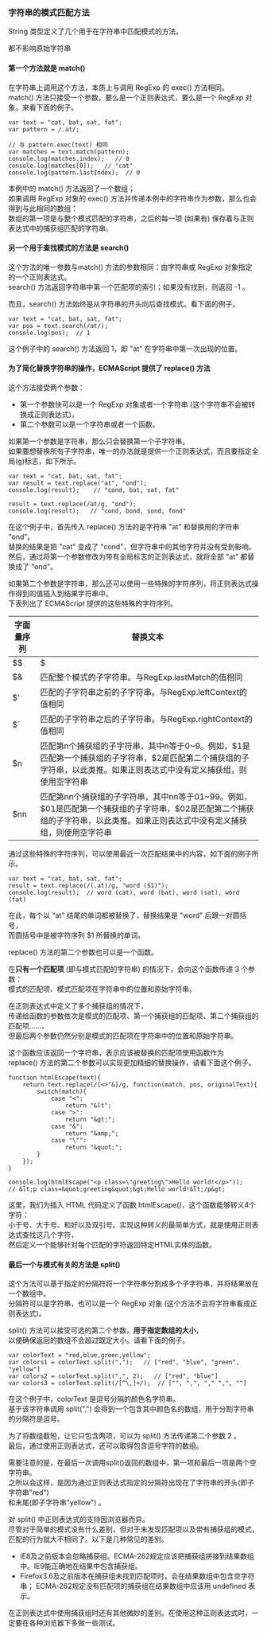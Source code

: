### 字符串的模式匹配方法

String 类型定义了几个用于在字符串中匹配模式的方法。

<red>都不影响原始字符串</red>

#### 第一个方法就是 match()  

在字符串上调用这个方法，本质上与调用 RegExp 的 exec() 方法相同。  
match() 方法只接受一个参数，要么是一个正则表达式，要么是一个 RegExp 对象。来看下面的例子。  

	var text = "cat, bat, sat, fat";
    var pattern = /.at/;
     
    // 与 pattern.exec(text) 相同
    var matches = text.match(pattern);
    console.log(matches.index);   // 0
    console.log(matches[0]);   // "cat"
    console.log(pattern.lastIndex);  // 0

本例中的 match() 方法返回了一个数组；  
如果调用 RegExp 对象的 exec() 方法并传递本例中的字符串作为参数，那么也会得到与此相同的数组：  
数组的第一项是与整个模式匹配的字符串，之后的每一项 (如果有) 保存着与正则表达式中的捕获组匹配的字符串。

#### 另一个用于查找模式的方法是 search() 

这个方法的唯一参数与match() 方法的参数相同：由字符串或 RegExp 对象指定的一个正则表达式。  
search() 方法返回字符串中第一个匹配项的索引；如果没有找到，则返回 -1 。  

而且，search() 方法始终是从字符串的开头向后查找模式。看下面的例子。

	var text = "cat, bat, sat, fat";
    var pos = text.search(/at/);
    console.log(pos);  // 1

这个例子中的 search() 方法返回 1，即 "at" 在字符串中第一次出现的位置。
     
#### 为了简化替换字符串的操作，ECMAScript 提供了 replace() 方法  

这个方法接受两个参数：  
 - 第一个参数快可以是一个 RegExp 对象或者一个字符串 (这个字符串不会被转换成正则表达式)，  
 - 第二个参数可以是一个字符串或者一个函数。  
 
如果第一个参数是字符串，那么只会替换第一个子字符串。  
如果要想替换所有子字符串，唯一的办法就是提供一个正则表达式，而且要指定全局(g)标志，如下所示。     

	var text = "cat, bat, sat, fat";
    var result = text.replace("at", "ond");
    console.log(result);    // "cond, bat, sat, fat"

    result = text.replace(/at/g, "ond");
    console.log(result);   // "cond, bond, sond, fond"

在这个例子中，首先传入 replace() 方法的是字符串 "at" 和替换用的字符串 "ond"。  
替换的结果是把 "cat" 变成了 "cond"，但字符串中的其他字符并没有受到影响。  
然后，通过将第一个参数修改为带有全局标志的正则表达式，就将全部 "at" 都替换成了 "ond"。

如果第二个参数是字符串，那么还可以使用一些特殊的字符序列，将正则表达式操作得到的值插入到结果字符串中。  
下表列出了 ECMAScript 提供的这些特殊的字符序列。  

<table>
	<thead>
		<tr><th>字面量序列</th><th>替换文本</th></tr>
	</thead>
	<tbody>
		<tr><td>$$</td><td>$</td></tr>
		<tr><td>$&</td><td>匹配整个模式的子字符串。与RegExp.lastMatch的值相同</td></tr>
		<tr><td>$'</td><td>匹配的子字符串之前的子字符串。与RegExp.leftContext的值相同</td></tr>
		<tr><td>$`</td><td>匹配的子字符串之后的子字符串。与RegExp.rightContext的值相同</td></tr>
		<tr><td>$n</td><td>匹配第n个捕获组的子字符串，其中n等于0~9。例如，$1是匹配第一个捕获组的子字符串，$2是匹配第二个捕获组的子字符串，以此类推。如果正则表达式中没有定义捕获组，则使用空字符串</td></tr>
		<tr><td>$nn</td><td>匹配第nn个捕获组的子字符串，其中nn等于01~99。例如，$01是匹配第一个捕获组的子字符串，$02是匹配第二个捕获组的子字符串，以此类推。如果正则表达式中没有定义捕获组，则使用空字符串</td></tr>
	</tbody>
</table>

通过这些特殊的字符序列，可以使用最近一次匹配结果中的内容，如下面的例子所示。  

	var text = "cat, bat, sat, fat";
    result = text.replace(/(.at)/g, "word ($1)");
    console.log(result);  // word (cat), word (bat), word (sat), word (fat)

在此，每个以 "at" 结尾的单词都被替换了，替换结果是 "word" 后跟一对圆括号，  
而圆括号中是被字符序列 $1 所替换的单词。

replace() 方法的第二个参数也可以是一个函数。  

在**只有一个匹配项** (即与模式匹配的字符串) 的情况下，会向这个函数传递 3 个参数：   
模式的匹配项、模式匹配项在字符串中的位置和原始字符串。  

在正则表达式中定义了多个捕获组的情况下，  
传递给函数的参数依次是模式的匹配项、第一个捕获组的匹配项、第二个捕获组的匹配项......，  
但最后两个参数仍然分别是模式的匹配项在字符串中的位置和原始字符串。  

这个函数应该返回一个字符串，表示应该被替换的匹配项使用函数作为   
replace() 方法的第二个参数可以实现更加精细的替换操作，请看下面这个例子。

	function htmlEscape(text){
    	return text.replace(/[<>"&]/g, function(match, pos, originalText){
        	switch(match){
            	case "<":
                	return "&lt";
                case ">":
                	return "&gt;";
                case "&":
                	return "&amp;";
                case "\"":
                	return "&quot;";
            }
        });
    }

    console.log(htmlEscape("<p class=\"greeting\">Hello world!</p>"));
    // &lt;p class=&quot;greeting&quot;&gt;Hello world!&lt;/p&gt;

这里，我们为插入 HTML 代码定义了函数 htmlEscape()，这个函数能够转义4个字符：  
小于号、大于号、和好以及双引号。实现这种转义的最简单方式，就是使用正则表达式查找这几个字符，  
然后定义一个能够针对每个匹配的字符返回特定HTML实体的函数。

#### 最后一个与模式有关的方法是 split()  

这个方法可以基于指定的分隔符将一个字符串分割成多个子字符串，并将结果放在一个数组中。  
分隔符可以是字符串，也可以是一个 RegExp 对象 (这个方法不会将字符串看成正则表达式)。   

split() 方法可以接受可选的第二个参数，**用于指定数组的大小**，  
以便确保返回的数组不会超过既定大小。请看下面的例子。

	var colorText = "red,blue,green,yellow";
    var colors1 = colorText.split(",");   // ["red", "blue", "green", "yellow"]
    var colors2 = colorText.split(",", 2);   // ["red", "blue"]
    var colors3 = colorText.split(/[^\,]+/);  // ["", ",", "," ",", ""]

在这个例子中，colorText 是逗号分隔的颜色名字符串。  
基于该字符串调用 split(",") 会得到一个包含其中颜色名的数组，用于分割字符串的分隔符是逗号。  

为了将数组截短，让它只包含两项，可以为 split() 方法传递第二个参数 2 。  
最后，通过使用正则表达式，还可以取得包含逗号字符的数组。  

需要注意的是，在最后一次调用split()返回的数组中，第一项和最后一项是两个空字符串。  
之所以会这样，是因为通过正则表达式指定的分隔符出现在了字符串的开头(即子字符串"red")   
和末尾(即子字符串"yellow") 。

对 split() 中正则表达式的支持因浏览器而异。  
尽管对于简单的模式没有什么差别，但对于未发现匹配项以及带有捕获组的模式，  
匹配的行为就大不相同了。以下是几种常见的差别。
 - IE8及之前版本会忽略捕获组。ECMA-262规定应该把捕获组拼接到结果数组中。IE9能正确地在结果中包含捕获组。
 - Firefox3.6及之前版本在捕获组未找到匹配项时，会在结果数组中包含空字符串；
 	ECMA-262规定没有匹配项的捕获组在结果数组中应该用 undefined 表示。

 
在正则表达式中使用捕获组时还有其他微妙的差别。在使用这种正则表达式时，一定要在各种浏览器下多做一些测试。
 
 